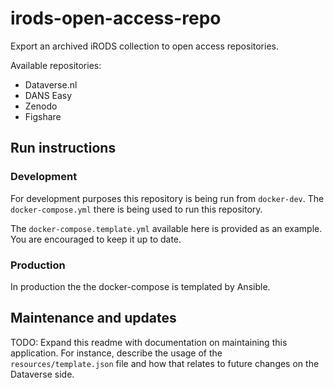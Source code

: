 # irods-open-access-repo

Export an archived iRODS collection to open access repositories.

Available repositories:
 * Dataverse.nl
 * DANS Easy
 * Zenodo
 * Figshare

## Run instructions
### Development

For development purposes this repository is being run from `docker-dev`. The `docker-compose.yml` there is being
used to run this repository.

The `docker-compose.template.yml` available here is provided as an example. You are encouraged to keep it up to date.  

### Production

In production the the docker-compose is templated by Ansible. 


## Maintenance and updates
TODO: Expand this readme with documentation on maintaining this application. For instance, describe the usage of the 
`resources/template.json` file and how that relates to future changes on the Dataverse side.